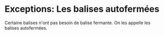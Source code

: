<div w-full h-full>
    <div>
        <h1 w-140 pb-4 text-ts font-mono text-2xl>Exceptions: Les balises autofermées</h1>
    </div>
    <p>Certaine balises n'ont pas besoin de balise fermante. On les appelle les balises autofermées.</p>
     <div pt-4>
        <ListCustom
        title="Comme par exemple:"
        :list="[
            `<br/>`,
            `<hr/>`,
            `<img/>`,
            `<input/>`,
            `<link/>`,
            `<meta/>`,
            `... et bien d'autres.`,                   
        ]"
        />
    </div>
</div>